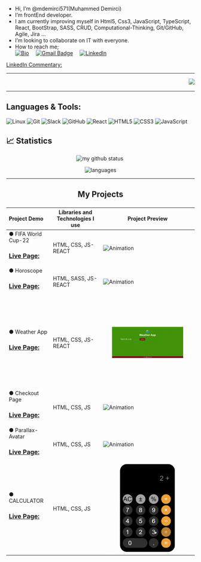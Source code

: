 - Hi, I’m @mdemirci571(Muhammed Demirci)
- I’m frontEnd developer.
- I am currently improving myself in Html5, Css3, JavaScript, TypeScript, React, BootStrap, SASS, CRUD, Computational-Thinking, Git/GitHub, Agile, Jira ...
- I’m looking to collaborate on IT with everyone.
- How to reach me; <br> 
[![Bio](https://img.shields.io/badge/BIO-000000%7D?style=for-the-badge&logo=bio&logoColor=white)](https://mdemirci571.github.io/portfolio/)&emsp; [![Gmail Badge](https://img.shields.io/badge/Gmail-D14836?style=for-the-badge&logo=gmail&logoColor=white)](mailto:mhdemirci571@gmail.com)&emsp; [![LinkedIn](https://img.shields.io/badge/LinkedIn-0077B5?style=for-the-badge&logo=linkedin&logoColor=white)](https://www.linkedin.com/in/muhammed-demirci)&emsp;

[LinkedIn Commentary:](https://www.linkedin.com/posts/clarusway_codingbootcamp-careerdevelopment-professionaladvancement-activity-7026565031219671041-X25V?utm_source=share&utm_medium=member_desktop)
<hr>

<p align="right"><img src="https://user-images.githubusercontent.com/118989410/205894833-0aa28f7d-474e-4eca-82e1-397132d94e89.jpg" width="50% heigth="40%"></p>
<hr>

## Languages & Tools:

![Linux](https://img.shields.io/badge/Linux-FCC624?style=for-the-badge&logo=linux&logoColor=black)
![Git](https://img.shields.io/badge/git-%23F05033.svg?style=for-the-badge&logo=git&logoColor=white)
![Slack](https://img.shields.io/badge/Slack-4A154B?style=for-the-badge&logo=slack&logoColor=white)
![GitHub](https://img.shields.io/badge/GitHub%20Pages-222222?style=for-the-badge&logo=GitHub%20Pages&logoColor=white)
![React](https://img.shields.io/badge/React-20232A?style=for-the-badge&logo=react&logoColor=61DAFB)
![HTML5](https://img.shields.io/badge/HTML5-E34F26?style=for-the-badge&logo=html5&logoColor=white)
![CSS3](https://img.shields.io/badge/CSS3-1572B6?style=for-the-badge&logo=css3&logoColor=white)
![JavaScript](https://img.shields.io/badge/JavaScript-323330?style=for-the-badge&logo=javascript&logoColor=F7DF1E)


## 📈 Statistics

<p align="center">
<img src="https://github-readme-stats.vercel.app/api?username=mdemirci571&count_private=true&theme=chartreuse-dark&show_icons=true" alt="my github status" width="49%"/>&nbsp;</p>
<p align="center"> <img src="https://github-readme-stats.vercel.app/api/top-langs/?username=mdemirci571&count_private=true&theme=chartreuse-dark&layout=compact" alt="languages" width="50%" > </p>
<hr>
<h2 align="center"> My Projects</h2>

###



Project Demo       |Libraries and Technologies I use     |Project Preview   
:-------------------------|-------------------------|-------------------------
●	FIFA World Cup-22<h3>[Live Page:](https://fifaworldcup-22.netlify.app/)</h3> | HTML, CSS, JS-REACT |  ![Animation](https://github.com/mdemirci571/Fifa_World_Cup-22/blob/main/src/assets/animation.gif)
●	Horoscope<h3>[Live Page:](https://horoscope-react.netlify.app/)</h3> | HTML, SASS, JS-REACT |  ![Animation](https://github.com/mdemirci571/Horoscope/blob/main/src/helpers/animation.gif)
●	Weather App<h3>[Live Page:]( https://mdemirci571.github.io/weather_App/)</h3> | HTML, CSS, JS-REACT |  ![Animation](https://github.com/mdemirci571/weather_App/blob/main/img/animation.gif)
●	Checkout Page<h3>[Live Page:](https://mdemirci571.github.io/checkout_page/)</h3> | HTML, CSS, JS |  ![Animation](https://github.com/mdemirci571/checkout_page/blob/main/img/animation.gif)
●	Parallax-Avatar <h3>[Live Page:]( https://mdemirci571.github.io/parallax_avatar/)</h3> | HTML, CSS, JS |  ![Animation](https://github.com/mdemirci571/parallax_avatar/blob/main/img/animation.gif)
●	CALCULATOR<h3>[Live Page:](https://mdemirci571.github.io/calculator/)</h3> | HTML, CSS, JS |  ![Animation](https://github.com/mdemirci571/calculator/blob/main/animation.gif)
